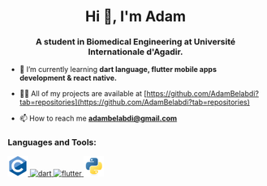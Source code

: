 <h1 align="center">Hi 👋, I'm Adam</h1>

<h3 align="center">A student in Biomedical Engineering at Université Internationale d'Agadir.</h3>


- 🌱 I’m currently learning **dart language, flutter mobile apps development & react native.**

- 👨‍💻 All of my projects are available at [https://github.com/AdamBelabdi?tab=repositories](https://github.com/AdamBelabdi?tab=repositories)

- 📫 How to reach me **adambelabdi@gmail.com**

<p align="left">
</p>

<h3 align="left">Languages and Tools:</h3>
<p align="left"> <a href="https://www.cprogramming.com/" target="_blank" rel="noreferrer"> <img src="https://raw.githubusercontent.com/devicons/devicon/master/icons/c/c-original.svg" alt="c" width="40" height="40"/> </a> <a href="https://dart.dev" target="_blank" rel="noreferrer"> <img src="https://www.vectorlogo.zone/logos/dartlang/dartlang-icon.svg" alt="dart" width="40" height="40"/> </a> <a href="https://flutter.dev" target="_blank" rel="noreferrer"> <img src="https://www.vectorlogo.zone/logos/flutterio/flutterio-icon.svg" alt="flutter" width="40" height="40"/> </a> <a href="https://www.python.org" target="_blank" rel="noreferrer"> <img src="https://raw.githubusercontent.com/devicons/devicon/master/icons/python/python-original.svg" alt="python" width="40" height="40"/> </a> </p>

